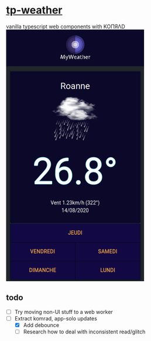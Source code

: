 # [tp-weather](https://pozorfluo.github.io/tp-weather/index.html)

vanilla typescript web components with KOПЯΛD  
![screencap_00](resources/images/screencap_00.png)

## todo

- [ ] Try moving non-UI stuff to a web worker
- [ ] Extract komrad, app-solo updates
  - [x] Add debounce
  - [ ] Research how to deal with inconsistent read/glitch
